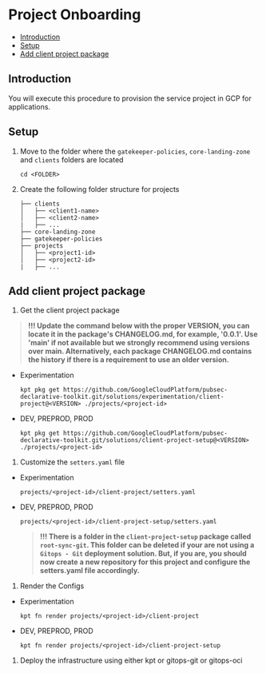 # Project Onboarding

<!-- vscode-markdown-toc -->
* [Introduction](#Introduction)
* [Setup](#Setup)
* [Add client project package](#Addclientprojectpackage)

<!-- vscode-markdown-toc-config
	numbering=false
	autoSave=true
	/vscode-markdown-toc-config -->
<!-- /vscode-markdown-toc -->

## <a name='Introduction'></a>Introduction

You will execute this procedure to provision the service project in GCP for applications.

## <a name='Setup'></a>Setup

1. Move to the folder where the `gatekeeper-policies`, `core-landing-zone` and `clients` folders are located

    ```shell
    cd <FOLDER>
    ```

1. Create the following folder structure for projects

    ```text
    ├── clients
    │   ├── <client1-name>
    │   ├── <client2-name>
    |   ├── ...
    ├── core-landing-zone
    ├── gatekeeper-policies
    ├── projects
    │   ├── <project1-id>
    │   ├── <project2-id>
    |   ├── ...
    ```

## <a name='Addclientprojectpackage'></a>Add client project package

1. Get the client project package

> **!!! Update the command below with the proper VERSION, you can locate it in the package's CHANGELOG.md, for example, '0.0.1'. Use 'main' if not available but
> we strongly recommend using versions over main. Alternatively, each package CHANGELOG.md contains the history if there is a requirement to use an older version.**

- Experimentation

  ```shell
  kpt pkg get https://github.com/GoogleCloudPlatform/pubsec-declarative-toolkit.git/solutions/experimentation/client-project@<VERSION> ./projects/<project-id>
  ```

- DEV, PREPROD, PROD

  ```shell
  kpt pkg get https://github.com/GoogleCloudPlatform/pubsec-declarative-toolkit.git/solutions/client-project-setup@<VERSION> ./projects/<project-id>
  ```

1. Customize the `setters.yaml` file

- Experimentation

  `projects/<project-id>/client-project/setters.yaml`

- DEV, PREPROD, PROD

  `projects/<project-id>/client-project-setup/setters.yaml`

  > **!!! There is a folder in the `client-project-setup` package called `root-sync-git`. This folder can be deleted if your are not using a `Gitops - Git` deployment solution. But, if you are, you should now create a new repository for this project and configure the setters.yaml file accordingly.**

1. Render the Configs

- Experimentation

    ```shell
    kpt fn render projects/<project-id>/client-project
    ```

- DEV, PREPROD, PROD

    ```shell
    kpt fn render projects/<project-id>/client-project-setup
    ```

1. Deploy the infrastructure using either kpt or gitops-git or gitops-oci
